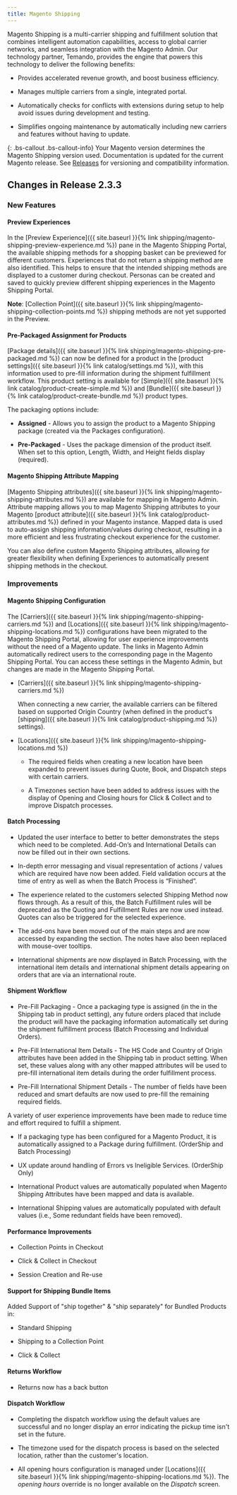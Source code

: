 ```yaml
---
title: Magento Shipping
---
```


Magento Shipping is a multi-carrier shipping and fulfillment solution that combines intelligent automation capabilities, access to global carrier networks, and seamless integration with the Magento Admin. Our technology partner, Temando, provides the engine that powers this technology to deliver the following benefits:

-  Provides accelerated revenue growth, and boost business efficiency.

-  Manages multiple carriers from a single, integrated portal.

-  Automatically checks for conflicts with extensions during setup to help avoid issues during development and testing.

-  Simplifies ongoing maintenance by automatically including new carriers and features without having to update.

{: .bs-callout .bs-callout-info}
Your Magento version determines the Magento Shipping version used. Documentation is updated for the current Magento release. See [Releases](https://devdocs.magento.com/release/) for versioning and compatibility information.

## Changes in Release 2.3.3

### New Features

#### Preview Experiences

In the [Preview Experience]({{ site.baseurl }}{% link shipping/magento-shipping-preview-experience.md %}) pane in the Magento Shipping Portal, the available shipping methods for a shopping basket can be previewed for different customers. Experiences that do not return a shipping method are also identified. This helps to ensure that the intended shipping methods are displayed to a customer during checkout. Personas can be created and saved to quickly preview different shipping experiences in the Magento Shipping Portal.

**Note**: [Collection Point]({{ site.baseurl }}{% link shipping/magento-shipping-collection-points.md %}) shipping methods are not yet supported in the Preview.

#### Pre-Packaged Assignment for Products

[Package details]({{ site.baseurl }}{% link shipping/magento-shipping-pre-packaged.md %}) can now be defined for a product in the [product settings]({{ site.baseurl }}{% link catalog/settings.md %}), with this information used to pre-fill information during the shipment fulfillment workflow. This product setting is available for [Simple]({{ site.baseurl }}{% link catalog/product-create-simple.md %}) and [Bundle]({{ site.baseurl }}{% link catalog/product-create-bundle.md %}) product types.

The packaging options include:

-  **Assigned** - Allows you to assign the product to a Magento Shipping package (created via the Packages configuration).

-  **Pre-Packaged** - Uses the package dimension of the product itself. When set to this option, Length, Width, and Height fields display (required).

#### Magento Shipping Attribute Mapping

[Magento Shipping attributes]({{ site.baseurl }}{% link shipping/magento-shipping-attributes.md %}) are available for mapping in Magento Admin. Attribute mapping allows you to map Magento Shipping attributes to your Magento [product attribute]({{ site.baseurl }}{% link catalog/product-attributes.md %}) defined in your Magento instance. Mapped data is used to auto-assign shipping information/values during checkout, resulting in a more efficient and less frustrating checkout experience for the customer.

You can also define custom Magento Shipping attributes, allowing for greater flexibility when defining Experiences to automatically present shipping methods in the checkout.

### Improvements

#### Magento Shipping Configuration

The [Carriers]({{ site.baseurl }}{% link shipping/magento-shipping-carriers.md %}) and [Locations]({{ site.baseurl }}{% link shipping/magento-shipping-locations.md %}) configurations have been migrated to the Magento Shipping Portal, allowing for user experience improvements without the need of a Magento update. The links in Magento Admin automatically redirect users to the corresponding page in the Magento Shipping Portal. You can access these settings in the Magento Admin, but changes are made in the Magento Shipping Portal.

-  [Carriers]({{ site.baseurl }}{% link shipping/magento-shipping-carriers.md %})

   When connecting a new carrier, the available carriers can be filtered based on supported Origin Country (when defined in the product's [shipping]({{ site.baseurl }}{% link catalog/product-shipping.md %}) settings).

-  [Locations]({{ site.baseurl }}{% link shipping/magento-shipping-locations.md %})

   -  The required fields when creating a new location have been expanded to prevent issues during Quote, Book, and Dispatch steps with certain carriers.

   -  A Timezones section have been added to address issues with the display of Opening and Closing hours for Click & Collect and to improve Dispatch processes.

#### Batch Processing

-  Updated the user interface to better to better demonstrates the steps which need to be completed. Add-On’s and International Details can now be filled out in their own sections.

- In-depth error messaging and visual representation of actions / values which are required have now been added. Field validation occurs at the time of entry as well as when the Batch Process is “Finished”.

-  The experience related to the customers selected Shipping Method now flows through. As a result of this, the Batch Fulfillment rules will be deprecated as the Quoting and Fulfillment Rules are now used instead. Quotes can also be triggered for the selected experience.

- The add-ons have been moved out of the main steps and are now accessed by expanding the section. The notes have also been replaced with mouse-over tooltips.

-  International shipments are now displayed in Batch Processing, with the international item details and international shipment details appearing on orders that are via an international route.

#### Shipment Workflow

-  Pre-Fill Packaging - Once a packaging type is assigned (in the in the Shipping tab in product setting), any future orders placed that include the product will have the packaging information automatically set during the shipment fulfillment process (Batch Processing and Individual Orders).

-  Pre-Fill International Item Details - The HS Code and Country of Origin attributes have been added in the Shipping tab in product setting. When set, these values along with any other mapped attributes will be used to pre-fill international item details during the order fulfillment process.

-  Pre-Fill International Shipment Details - The number of fields have been reduced and smart defaults are now used to pre-fill the remaining required fields.

A variety of user experience improvements have been made to reduce time and effort required to fulfill a shipment.

-  If a packaging type has been configured for a Magento Product, it is automatically assigned to a Package during fulfillment. (OrderShip and Batch Processing)

-  UX update around handling of Errors vs Ineligible Services. (OrderShip Only)

-  International Product values are automatically populated when Magento Shipping Attributes have been mapped and data is available.

-  International Shipping values are automatically populated with default values (i.e., Some redundant fields have been removed).

#### Performance Improvements

-  Collection Points in Checkout

-  Click & Collect in Checkout

-  Session Creation and Re-use

#### Support for Shipping Bundle Items

Added Support of "ship together" & "ship separately" for Bundled Products in:

-  Standard Shipping

-  Shipping to a Collection Point

-  Click & Collect

#### Returns Workflow

-  Returns now has a back button

#### Dispatch Workflow

-  Completing the dispatch workflow using the default values are successful and no longer display an error indicating the pickup time isn't set in the future.

-  The timezone used for the dispatch process is based on the selected location, rather than the customer's location.

-  All opening hours configuration is managed under [Locations]({{ site.baseurl }}{% link shipping/magento-shipping-locations.md %}). The _opening hours_ override is no longer available on the _Dispatch_ screen.
